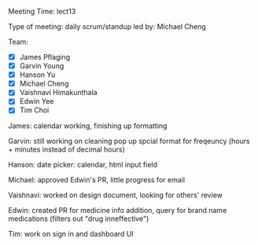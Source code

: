 Meeting Time: lect13

Type of meeting: daily scrum/standup
led by: Michael Cheng

Team: 
- [x] James Pflaging
- [x] Garvin Young
- [x] Hanson Yu
- [x] Michael Cheng
- [x] Vaishnavi Himakunthala
- [x] Edwin Yee
- [x] Tim Choi

James: 
calendar working, finishing up formatting

Garvin: 
still working on cleaning pop up spcial format for freqeuncy (hours + minutes instead of decimal hours)

Hanson: 
date picker: calendar, html input field

Michael: 
approved Edwin's PR, little progress for email

Vaishnavi: 
worked on design document, looking for others' review

Edwin: 
created PR for medicine info addition, query for brand name medications (filters out "drug inneffective")

Tim: 
work on sign in and dashboard UI
